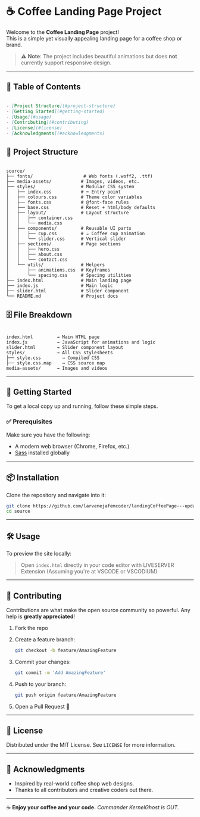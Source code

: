 # ☕ Coffee Landing Page Project

Welcome to the **Coffee Landing Page** project!  
This is a simple yet visually appealing landing page for a coffee shop or brand.

> ⚠️ **Note**: The project includes beautiful animations but does **not** currently support responsive design.

---
## 📑 Table of Contents
```markdown

- [Project Structure](#project-structure)
- [Getting Started](#getting-started)
- [Usage](#usage)
- [Contributing](#contributing)
- [License](#license)
- [Acknowledgments](#acknowledgments)
```

## 📁 Project Structure

```

source/
├── fonts/                   # Web fonts (.woff2, .ttf)
├── media-assets/           # Images, videos, etc.
├── styles/                 # Modular CSS system
│   ├── index.css           # ⬅️ Entry point
│   ├── colours.css         # Theme color variables
│   ├── fonts.css           # @font-face rules
│   ├── base.css            # Reset + html/body defaults
│   ├── layout/             # Layout structure
│   │   ├── container.css
│   │   └── media.css
│   ├── components/         # Reusable UI parts
│   │   ├── cup.css         # ☕ Coffee cup animation
│   │   └── slider.css      # Vertical slider
│   ├── sections/           # Page sections
│   │   ├── hero.css
│   │   ├── about.css
│   │   └── contact.css
│   └── utils/              # Helpers
│       ├── animations.css  # Keyframes
│       └── spacing.css     # Spacing utilities
├── index.html              # Main landing page
├── index.js                # Main logic
├── slider.html             # Slider component
└── README.md               # Project docs
```

## 🗄️ File Breakdown

```

index.html         → Main HTML page
index.js           → JavaScript for animations and logic
slider.html        → Slider component layout
styles/            → All CSS stylesheets
├── style.css        → Compiled CSS
├── style.css.map    → CSS source map
media-assets/      → Images and videos

```


---

## 🚀 Getting Started

To get a local copy up and running, follow these simple steps.

### ✅ Prerequisites

Make sure you have the following:

- A modern web browser (Chrome, Firefox, etc.)
- [Sass](https://sass-lang.com/install) installed globally

---

## 📦 Installation

Clone the repository and navigate into it:

```sh
git clone https://github.com/larvenejafemcoder/landingCoffeePage---updatedLegacy.git
cd source
````

---

## 🛠️ Usage

To preview the site locally:

> Open `index.html` directly in your code editor with LIVESERVER Extension (Assuming you're at VSCODE or VSCODIUM)

---

## 🤝 Contributing

Contributions are what make the open source community so powerful.
Any help is **greatly appreciated**!

1. Fork the repo
2. Create a feature branch:

   ```bash
   git checkout -b feature/AmazingFeature
   ```
3. Commit your changes:

   ```bash
   git commit -m 'Add AmazingFeature'
   ```
4. Push to your branch:

   ```bash
   git push origin feature/AmazingFeature
   ```
5. Open a Pull Request 🚀

---

## 📄 License

Distributed under the MIT License.
See `LICENSE` for more information.

---

## 🙏 Acknowledgments

* Inspired by real-world coffee shop web designs.
* Thanks to all contributors and creative coders out there.

---

☕ **Enjoy your coffee and your code.**
*Commander KernelGhost is OUT.*

